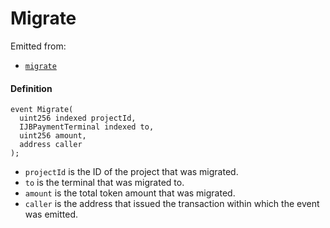 # Migrate

Emitted from:

* [`migrate`](/docs/dev/v3/deprecated/or-payment-terminals/or-abstract/jbpayoutredemptionpaymentterminal/write/migrate.md)

#### Definition

```
event Migrate(
  uint256 indexed projectId,
  IJBPaymentTerminal indexed to,
  uint256 amount,
  address caller
);
```

* `projectId` is the ID of the project that was migrated.
* `to` is the terminal that was migrated to.
* `amount` is the total token amount that was migrated.
* `caller` is the address that issued the transaction within which the event was emitted.
